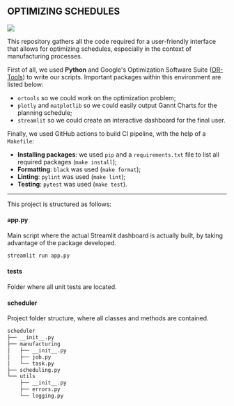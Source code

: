 ## OPTIMIZING SCHEDULES

![](./media/scheduler.gif)


This repository gathers all the code required for a user-friendly interface that allows for optimizing schedules, especially in the context of manufacturing processes.

First of all, we used **Python** and Google's Optimization Software Suite ([OR-Tools](https://developers.google.com/optimization)) to write our scripts. Important packages within this environment are listed below:

* `ortools` so we could work on the optimization problem;
* `plotly` and `matplotlib` so we could easily output Gannt Charts for the planning schedule;
* `streamlit` so we could create an interactive dashboard for the final user.

Finally, we used GitHub actions to build CI pipeline, with the help of a `Makefile`:

* __Installing packages__: we used `pip` and a `requirements.txt` file to list all required packages (`make install`);
* __Formatting__: `black` was used (`make format`);
* __Linting__: `pylint` was used (`make lint`);
* __Testing__: `pytest` was used (`make test`).

____

This project is structured as follows:

#### app.py

Main script where the actual Streamlit dashboard is actually built, by taking advantage of the package developed.

```py
streamlit run app.py
```

#### tests

Folder where all unit tests are located.

#### scheduler

Project folder structure, where all classes and methods are contained.

```sh
scheduler
├── __init__.py
├── manufacturing
│   ├── __init__.py
│   ├── job.py
│   └── task.py
├── scheduling.py
└── utils
    ├── __init__.py
    ├── errors.py
    └── logging.py
```